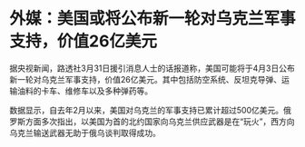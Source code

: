 # 外媒：美国或将公布新一轮对乌克兰军事支持，价值26亿美元

据央视新闻，路透社3月31日援引消息人士的话报道称，美国可能将于4月3日公布新一轮对乌克兰军事支持，价值26亿美元。其中包括防空系统、反坦克导弹、运输油料的卡车、维修车以及多种弹药等。

数据显示，自去年2月以来，美国对乌克兰的军事支持已累计超过500亿美元。俄罗斯方面多次指出，以美国为首的北约国家向乌克兰供应武器是在“玩火”，西方向乌克兰输送武器无助于俄乌谈判取得成功。

